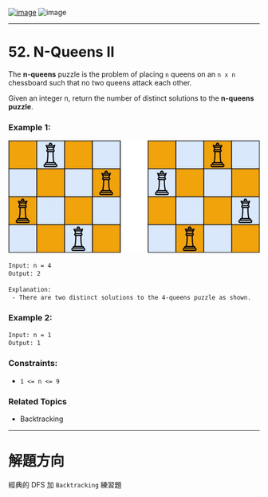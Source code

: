 [![image](https://img.shields.io/badge/Leetcode-Link-blue?logo=leetcode)](https://leetcode.com/problems/n-queens-ii/)
![image](https://img.shields.io/badge/Difficulty-Hard-red)

---

# 52. N-Queens II

The **n-queens** puzzle is the problem of placing `n` queens on an `n x n` chessboard such that no two queens attack each other.

Given an integer n, return the number of distinct solutions to the **n-queens puzzle**.

### Example 1:

![image](./image/queens.jpeg)

```
Input: n = 4
Output: 2

Explanation:
 - There are two distinct solutions to the 4-queens puzzle as shown.
```

### Example 2:

```
Input: n = 1
Output: 1
```

### Constraints:

- `1 <= n <= 9`

### Related Topics

- Backtracking
  
---

# 解題方向

經典的 DFS 加 `Backtracking` 練習題
